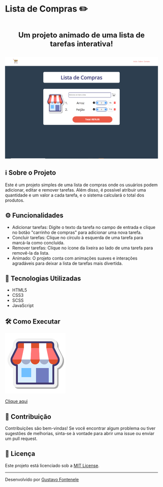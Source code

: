 # Lista de Compras ✏️

<h2 align="center" style="font-size: 24px; padding: 10px;">Um projeto animado de uma lista de tarefas interativa!</h2>


<div align="center">
  <img src="assets/img/img projeto.png" alt="Demonstração do Projeto">
</div>

## ℹ️ Sobre o Projeto

Este é um projeto simples de uma lista de compras onde os usuários podem adicionar, editar e remover tarefas. Além disso, é possível atribuir uma quantidade e um valor a cada tarefa, e o sistema calculará o total dos produtos.

## ⚙️ Funcionalidades

- Adicionar tarefas: Digite o texto da tarefa no campo de entrada e clique no botão "carrinho de compras" para adicionar uma nova tarefa.
- Concluir tarefas: Clique no círculo à esquerda de uma tarefa para marcá-la como concluída.
- Remover tarefas: Clique no ícone da lixeira ao lado de uma tarefa para removê-la da lista.
- Animado: O projeto conta com animações suaves e interações agradáveis para deixar a lista de tarefas mais divertida.

## 🚀 Tecnologias Utilizadas

- HTML5
- CSS3
- SCSS
- JavaScript

## 🛠️ Como Executar

<img src="assets/img/icons8-mercado.gif" style="background: transparent;" alt="Link para o GitHub Pages" class="animated-link">
<a href="https://gustavofontenele1.github.io/Crie-sua-lista-de-compras/" target="_blank" rel="noopener noreferrer">
  <p target="_blank">Clique aqui</p>
</a>

## 🤝 Contribuição

Contribuições são bem-vindas! Se você encontrar algum problema ou tiver sugestões de melhorias, sinta-se à vontade para abrir uma issue ou enviar um pull request.

## 📝 Licença

Este projeto está licenciado sob a [MIT License](LICENSE).

---

Desenvolvido por [Gustavo Fontenele](https://github.com/Gustavofontenele1)
